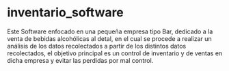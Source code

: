 # inventario_software
Este Software enfocado en una pequeña empresa tipo Bar, dedicado a la venta de bebidas alcohólicas al detal, en el cual se procede a realizar un análisis de los datos recolectados a partir de los distintos datos recolectados, el objetivo principal es un control de inventario y de ventas en dicha empresa y evitar las perdidas por mal control.

